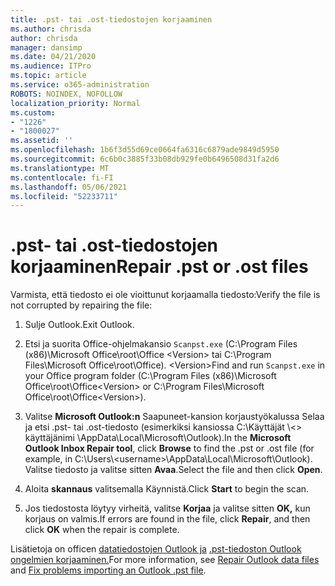 ```yaml
---
title: .pst- tai .ost-tiedostojen korjaaminen
ms.author: chrisda
author: chrisda
manager: dansimp
ms.date: 04/21/2020
ms.audience: ITPro
ms.topic: article
ms.service: o365-administration
ROBOTS: NOINDEX, NOFOLLOW
localization_priority: Normal
ms.custom:
- "1226"
- "1800027"
ms.assetid: ''
ms.openlocfilehash: 1b6f3d55d69ce0664fa6316c6879ade9849d5950
ms.sourcegitcommit: 6c6b0c3885f33b08db929fe0b6496508d31fa2d6
ms.translationtype: MT
ms.contentlocale: fi-FI
ms.lasthandoff: 05/06/2021
ms.locfileid: "52233711"
---
```

# <a name="repair-pst-or-ost-files"></a><span data-ttu-id="1a371-102">.pst- tai .ost-tiedostojen korjaaminen</span><span class="sxs-lookup"><span data-stu-id="1a371-102">Repair .pst or .ost files</span></span>

<span data-ttu-id="1a371-103">Varmista, että tiedosto ei ole vioittunut korjaamalla tiedosto:</span><span class="sxs-lookup"><span data-stu-id="1a371-103">Verify the file is not corrupted by repairing the file:</span></span>

1. <span data-ttu-id="1a371-104">Sulje Outlook.</span><span class="sxs-lookup"><span data-stu-id="1a371-104">Exit Outlook.</span></span>

2. <span data-ttu-id="1a371-105">Etsi ja suorita Office-ohjelmakansio `Scanpst.exe` (C:\Program Files (x86)\Microsoft Office\root\Office \<Version\> tai C:\Program Files\Microsoft Office\root\Office). \<Version\></span><span class="sxs-lookup"><span data-stu-id="1a371-105">Find and run `Scanpst.exe` in your Office program folder (C:\Program Files (x86)\Microsoft Office\root\Office\<Version\> or C:\Program Files\Microsoft Office\root\Office\<Version\>).</span></span>

3. <span data-ttu-id="1a371-106">Valitse **Microsoft Outlook:n** Saapuneet-kansion  korjaustyökalussa Selaa ja etsi .pst- tai .ost-tiedosto (esimerkiksi kansiossa C:\Käyttäjät \\<\> käyttäjänimi \AppData\Local\Microsoft\Outlook).</span><span class="sxs-lookup"><span data-stu-id="1a371-106">In the **Microsoft Outlook Inbox Repair tool**, click **Browse** to find the .pst or .ost file (for example, in C:\Users\\<username\>\AppData\Local\Microsoft\Outlook).</span></span> <span data-ttu-id="1a371-107">Valitse tiedosto ja valitse sitten **Avaa**.</span><span class="sxs-lookup"><span data-stu-id="1a371-107">Select the file and then click **Open**.</span></span>

4. <span data-ttu-id="1a371-108">Aloita **skannaus** valitsemalla Käynnistä.</span><span class="sxs-lookup"><span data-stu-id="1a371-108">Click **Start** to begin the scan.</span></span>

5. <span data-ttu-id="1a371-109">Jos tiedostosta löytyy virheitä, valitse **Korjaa** ja valitse sitten **OK,** kun korjaus on valmis.</span><span class="sxs-lookup"><span data-stu-id="1a371-109">If errors are found in the file, click **Repair**, and then click **OK** when the repair is complete.</span></span>

<span data-ttu-id="1a371-110">Lisätietoja on officen [datatiedostojen Outlook ja](https://support.office.com/article/25663bc3-11ec-4412-86c4-60458afc5253) [.pst-tiedoston Outlook ongelmien korjaaminen.](https://support.office.com/article/2d2e50dc-5c36-4ab2-ab50-f1be733b3d6e)</span><span class="sxs-lookup"><span data-stu-id="1a371-110">For more information, see [Repair Outlook data files](https://support.office.com/article/25663bc3-11ec-4412-86c4-60458afc5253) and [Fix problems importing an Outlook .pst file](https://support.office.com/article/2d2e50dc-5c36-4ab2-ab50-f1be733b3d6e).</span></span>
